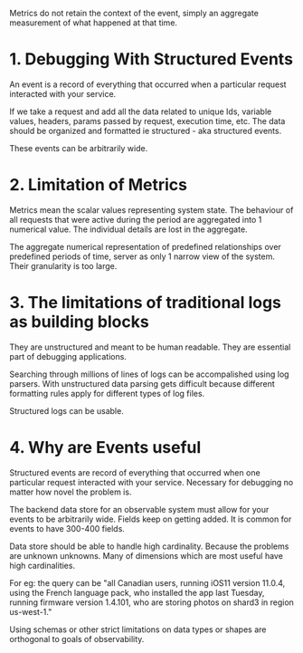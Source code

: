 Metrics do not retain the context of the event, simply an aggregate measurement of what happened at that time.

# 1. Debugging With Structured Events

An event is a record of everything that occurred when a particular request interacted with your service.

If we take a request and add all the data related to unique Ids, variable values, headers, params passed by request, execution time, etc. The data should be organized and formatted ie structured - aka structured events.

These events can be arbitrarily wide.

# 2. Limitation of Metrics

Metrics mean the scalar values representing system state. The behaviour of all requests that were active during the period are aggregated into 1 numerical value. The individual details are lost in the aggregate.

The aggregate numerical representation of predefined relationships over predefined periods of time, server as only 1 narrow view of the system. Their granularity is too large.

# 3. The limitations of traditional logs as building blocks

They are unstructured and meant to be human readable. They are essential part of debugging applications.

Searching through millions of lines of logs can be accompalished using log parsers. With unstructured data parsing gets difficult because different formatting rules apply for different types of log files.

Structured logs can be usable.

# 4. Why are Events useful

Structured events are record of everything that occurred when one particular request interacted with your service. Necessary for debugging no matter how novel the problem is.

The backend data store for an observable system must allow for your events to be arbitrarily wide. Fields keep on getting added. It is common for events to have 300-400 fields.

Data store should be able to handle high cardinality. Because the problems are unknown unknowns. Many of dimensions which are most useful have high cardinalities.

For eg: the query can be "all Canadian users, running iOS11 version 11.0.4, using the French language pack, who installed the app last Tuesday, running firmware version 1.4.101, who are storing photos on shard3 in region us-west-1."

Using schemas or other strict limitations on data types or shapes are orthogonal to goals of observability.

